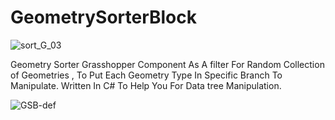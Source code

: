 
# GeometrySorterBlock

![sort_G_03](https://github.com/maankrm/GeometrySorterBlock/assets/45848347/8fb8e8dd-79f2-4fb4-b1ff-37cfd2c80e09)

Geometry Sorter Grasshopper Component As A filter For Random Collection of Geometries , To Put Each Geometry Type In Specific Branch To Manipulate. Written In C# To Help You For Data tree Manipulation.

![GSB-def](https://github.com/maankrm/GeometrySorterBlock/assets/45848347/6a7c0947-0792-4eaa-b302-f5be37bbaab7)

